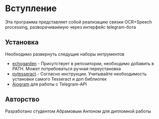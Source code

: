 # Вступление
Эта программа представляет собой реализацию связки OCR+Speech processing, разворачиваемую через интерфейс telegram-бота

## Установка
Необходимо развернуть следущие наборы интрументов
* [echogarden](https://github.com/echogarden-project/echogarden/tree/main?tab=readme-ov-file) - Присутствует в репозитории, необходимо добавить в PATH. Может потребоваться ручная переустановка
* [pytesseract](https://github.com/madmaze/pytesseract) - Согласно инструкции. Учитывайте необходимость установки самого Tesseract и доп библиотек
* [Aiogram](https://github.com/aiogram/aiogram) для работы с Telegram-API

## Авторство
Разработано студентом Абрамовым Антоном для дипломной работы
